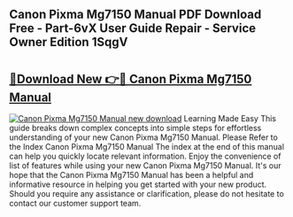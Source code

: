 ## Canon Pixma Mg7150 Manual PDF Download Free - Part-6vX User Guide Repair - Service Owner Edition 1SqgV

# <h2><a href="http://cf17059.oget.top/?id=Canon+Pixma+Mg7150+Manual">🔗Download New 👉🔴 Canon Pixma Mg7150 Manual</a></h2>

[![Canon Pixma Mg7150 Manual new download](https://i.imgur.com/5g1atiW.png)](http://cf17059.oget.top/?id=Canon+Pixma+Mg7150+Manual)
Learning Made Easy This guide breaks down complex concepts into simple steps for effortless understanding of your new Canon Pixma Mg7150 Manual. Please Refer to the Index Canon Pixma Mg7150 Manual The index at the end of this manual can help you quickly locate relevant information. Enjoy the convenience of list of features while using your new Canon Pixma Mg7150 Manual. It's our hope that the Canon Pixma Mg7150 Manual has been a helpful and informative resource in helping you get started with your new product. Should you require any assistance or clarification, please do not hesitate to contact our customer support team.
